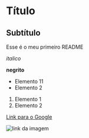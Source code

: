 # Título

## Subtítulo

Esse é o meu primeiro README

*italico*

**negrito**

- Elemento 11
- Elemento 2

1) Elemento 1
2) Elemento 2

[Link para o Google](https://www.google.com)

![link da imagem](https://data4decision.com.br/img/Logo%20Data4Decision.png)